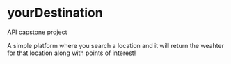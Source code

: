# yourDestination
API capstone project

A simple platform where you search a location and it will return the weahter for that location along with points of interest!
